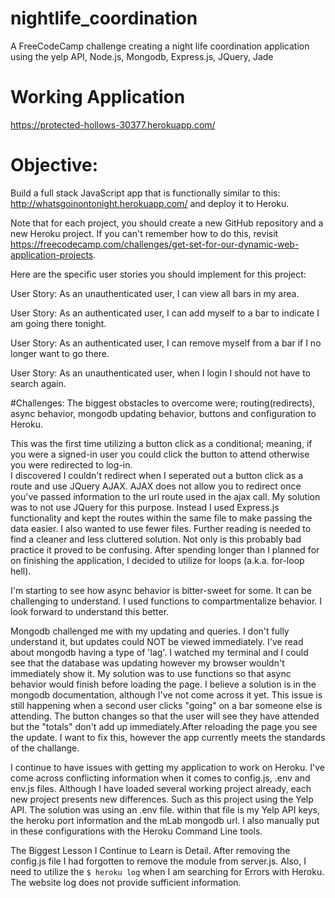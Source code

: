 # nightlife_coordination
A FreeCodeCamp challenge creating a night life coordination application using the yelp API, Node.js, Mongodb, Express.js, JQuery, Jade

# Working Application
https://protected-hollows-30377.herokuapp.com/

# Objective: 
Build a full stack JavaScript app that is functionally similar to this: http://whatsgoinontonight.herokuapp.com/ and deploy it to Heroku.

Note that for each project, you should create a new GitHub repository and a new Heroku project. If you can't remember how to do this, revisit https://freecodecamp.com/challenges/get-set-for-our-dynamic-web-application-projects.

Here are the specific user stories you should implement for this project:

User Story: As an unauthenticated user, I can view all bars in my area.

User Story: As an authenticated user, I can add myself to a bar to indicate I am going there tonight.

User Story: As an authenticated user, I can remove myself from a bar if I no longer want to go there.

User Story: As an unauthenticated user, when I login I should not have to search again.


#Challenges:
The biggest obstacles to overcome were; routing(redirects), async behavior, mongodb updating behavior, buttons and configuration to Heroku. 

This was the first time utilizing a button click as a conditional; meaning, if you were a signed-in user you could click the button to attend otherwise you were redirected to log-in.  
I discovered I couldn't redirect when I seperated out a button click as a route and use JQuery AJAX. AJAX does not allow you to redirect once you've passed information to the url route used in the ajax call. 
My solution was to not use JQuery for this purpose. Instead I used Express.js functionality and kept the routes within the same file to make passing the data easier. I also wanted to use fewer files. Further reading is needed to find a cleaner and less cluttered solution. 
Not only is this probably bad practice it proved to be confusing. After spending longer than I planned for on finishing the application, I decided to utilize for loops (a.k.a. for-loop hell). 

I'm starting to see how async behavior is bitter-sweet for some. It can be challenging to understand. I used functions to compartmentalize behavior. I look forward to understand this better.

Mongodb challenged me with my updating and queries. I don't fully understand it, but updates could NOT be viewed immediately. I've read about mongodb having a type of 'lag'.
I watched my terminal and I could see that the database was updating however my browser wouldn't immediately show it. My solution was to use functions so that async behavior would finish before loading the page. 
I believe a solution is in the mongodb documentation, although I've not come across it yet. This issue is still happening when a second user clicks "going" on a bar someone else is attending. 
The button changes so that the user will see they have attended but the "totals" don't add up immediately.After reloading the page you see the update. I want to fix this, however the app currently meets the standards of the challange. 

I continue to have issues with getting my application to work on Heroku. I've come across conflicting information when it comes to config.js, .env and env.js files. 
Although I have loaded several working project already, each new project presents new differences. Such as this project using the Yelp API.  The solution was using an .env file. within that file is my Yelp API keys, the heroku port information and the mLab mongodb url.   I also manually put in these configurations with the Heroku Command Line tools. 

The Biggest Lesson I Continue to Learn is Detail. After removing the config.js file I had forgotten to remove the module from server.js. Also, I need to utilize the `$ heroku log` when I am searching for Errors with Heroku. The website log does not provide sufficient information. 

